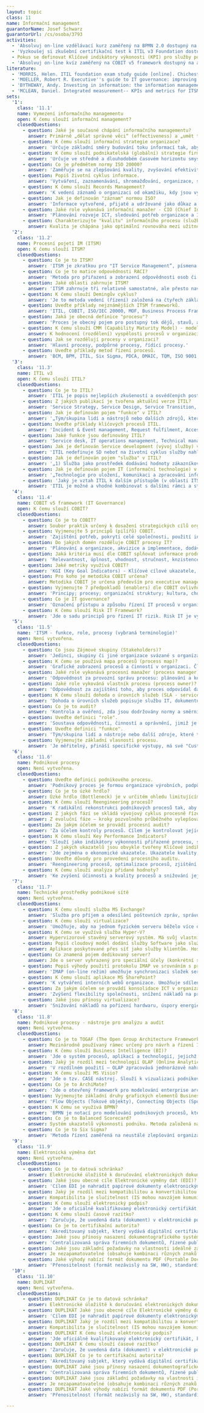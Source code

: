 ```yaml
---
layout: topic
class: 11
name: Informační management
guarantorName: Josef Schwarz
guarantorUrl: /cs/osoba/3793
activities:
  - 'Absolvuj on-line vzdělávací kurz zaměřený na BPMN 2.0 dostupný na adrese: https://camunda.org/bpmn/tutorial/.'
  - 'Vyzkoušej si zkušební certifikační test k ITIL v3 Foundation dostupný na adrese: http://www.itiltests.co.uk/.'
  - Pokus se definovat Klíčové indikátory výkonosti (KPI) pro služby poskytované univerzitní knihovnou.
  - 'Absolvuj on-line kvíz zaměřený na COBIT v5 framework dostupný na adrese: http://www.bestpracticehelp.com/cobitfreequiz.html.'
literature:
  - 'MORRIS, Helen. ITIL foundation exam study guide [online]. Chichester, U.K.: Wiley, 2012 [cit. 2016-09-23]. Dostupné z: http://site.ebrary.com/lib/natl/Doc?id=10593204.'
  - 'MOELLER, Robert R. Executive''s guide to IT governance: improving systems processes with service management, COBIT, and ITIL [online]. Hoboken, N.J.: John Wiley &amp; Sons, Inc., 2013. Wiley corporate F &amp; A [cit. 2016-09-23]. Dostupné z: http://site.ebrary.com/lib/natl/Doc?id=10653556.'
  - 'BYTHEWAY, Andy. Investing in information: the information management body of knowledge. Cham: Springer, 2014. xvi, 280 stran. ISBN 978-3-319-11908-3.'
  - 'MCLEAN, Daniel. Integrated measurement-- KPIs and metrics for ITSM: a narrative account [online]. Ely, Cambridgeshire: IT Governance Publishing, 2013 [cit. 2016-09-23]. ISBN 978-1-84928-486-8. Dostupné z: http://site.ebrary.com/lib/natl/Doc?id=10772231.'
sets:
  '1':
    class: '11.1'
    name: Vymezení informačního managementu
    open: K čemu slouží informační management?
    closedQuestions:
      - question: Jaké je současné chápání informačního managementu?
        answer: Primárně „dělat správné věci“ (effectiveness) a „umět tyto věci dělat hospodárně“ (efficiency).
      - question: K čemu slouží informační strategie organizace?
        answer: 'Určuje základní směry budování toku informací tak, aby informace sloužily řídícím pracovníkům k rozhodování a snižovaly rizika činnosti.'
      - question: K čemu slouží podnikatelská (globální) strategie firmy (GST)
        answer: 'Určuje ve středně a dlouhodobém časovém horizontu smysl a cíl veškerým aktivitám organizace, zamezuje jejímu živelnému a chaotickému vývoji.'
      - question: Co je předmětem normy ISO 20000?
        answer: 'Zaměřuje se na zlepšování kvality, zvyšování efektivity a snížení nákladů u IT procesů, popisuje procesy řízení pro poskytování služeb IT.'
      - question: Popiš životní cyklus informace.
        answer: 'Vytváření, zaznamenávání, shromažďování, organizace, správa, standardizace, uchování, vyhledávání, distribuce a užití.'
      - question: K čemu slouží Records Management?
        answer: 'K vedení záznamů o organizaci od okamžiku, kdy jsou vytvořeny, až do jejich úplného odstranění.'
      - question: Jak je definován "záznam" normou ISO?
        answer: 'Informace vytvořené, přijaté a udržované jako důkaz a údaj o organizaci nebo osobě, na základě právní povinnosti nebo v transakci podnikání.'
      - question: Jaké role vykonává informační manažer - CIO (Chief Information Officer)?
        answer: 'Plánování rozvoje ICT, sledování potřeb organizace a ICT trendů, provádění nákladových analýz, řízení bezpečnosti a rizik v oblasti ICT.'
      - question: Charakterizujte "kvalitu" informačního procesu (služby).
        answer: Kvalita je chápána jako optimální rovnováha mezi užitnou hodnotou procesu a cenou vynaloženou na jeho zajištění.
  '2':
    class: '11.2'
    name: Procesní pojetí IM (ITSM)
    open: K čemu slouží ITSM?
    closedQuestions:
      - question: Co je to ITSM?
        answer: 'ITSM je zkratkou pro "IT Service Management”, písmena "IT" znamenají "Information Technology". Jde tedy o Řízení služeb IT.'
      - question: Co je to matice odpovědnosti RACI?
        answer: 'Metoda pro přiřazení a zobrazení odpovědnosti osob či pracovních míst v nějakém úkolu (projektu, službě či procesu) v organizaci.'
      - question: Jaké oblasti zahrnuje ITSM?
        answer: 'ITSM zahrnuje tři relativně samostatné, ale přesto navzájem propojené a na sobě závislé oblasti: lidé, nástroje, procesy.'
      - question: K čemu slouží Demingův cyklus?
        answer: 'Je to metoda vedení (řízení) založená na čtyřech základních krocích (PDCA): Plan-Do-Check-Act.'
      - question: Uveďte příklady nejznámějších ITSM frameworků.
        answer: 'ITIL, COBIT, ISO/IEC 20000, MOF, Business Process Framework (eTOM), FitSM.'
      - question: Jaká je obecná definice "procesu"?
        answer: 'Proces je obecný pojem pro postupný tok dějů, stavů, aktivit nebo práce. Pojem proces se používá v praxi v různých významech.'
      - question: K čemu slouží CMM (Capability Maturity Model) - model zralosti?
        answer: K hodnocení (rozdělení) vyspělosti procesů v organizaci do 6 stupnů od neřízených až po optimalizované procesy.
      - question: Jak se rozdělují procesy v organizaci?
        answer: 'Hlavní procesy, podpůrné procesy, řídící procesy.'
      - question: Uveďte příklady metod řízení procesů.
        answer: 'BCM, BPM, ITIL, Six Sigma, PDCA, DMAIC, TQM, ISO 9001, statistické metody atd.'
  '3':
    class: '11.3'
    name: ITIL v3
    open: K čemu slouží ITIL?
    closedQuestions:
      - question: Co je to ITIL?
        answer: 'ITIL je popis nejlepších zkušeností a osvědčených postupů, jak dosáhnout efektivního řízení služeb IT.'
      - question: Z jakých publikací je tvořena aktuální verze ITIL?
        answer: 'Service Strategy, Service Design, Service Transition, Service Operation, Continual Service Improvement.'
      - question: Jak je definován pojem "funkce" v ITIL?
        answer: '„Tým/skupina lidí a nástrojů nebo dalších zdrojů, které tito lidé používají k provádění jednoho nebo více procesů nebo činností.“'
      - question: Uveďte příklady klíčových procesů ITIL.
        answer: 'Incident & Event management, Request fulfilment, Access management, Problem management, Change management, Service level management atd.'
      - question: Jaké funkce jsou definovány ITIL?
        answer: 'Service desk, IT operations management, Technical management, Application management.'
      - question: Jak je definován Service development (vývoj služby) v ITIL?
        answer: 'ITIL nedefinuje SD neboť na životní cyklus služby nahlíží z pohledu zákazníka, pro něhož je fáze vývoje skryta a nijak se jí neúčastní.'
      - question: Jak je definován pojem "služba" v ITIL?
        answer: '„1) Služba jako prostředek dodávání hodnoty zákazníkovi, 2) Služba IT, jako speciální případ služby založené na použití IT."'
      - question: Jak je definován pojem IT (informační technologie) v ITIL?
        answer: '„Technologie pro uložení, komunikaci a zpracování informací, jež typicky zahrnuje počítače, telekomunikace, aplikace a další software.“'
      - question: 'Jaký je vztah ITIL k dalším přístupům (v oblasti ITSM,ISO,TQM)?'
        answer: 'ITIL je možné a vhodné kombinovat s dalšími rámci a standardy. Např.: ITIL a COBIT, ITIL a Lean IT, ITIL a Six Sigma, ITIL a ISO 20000.'
  '4':
    class: '11.4'
    name: COBIT v5 framework (IT Governance)
    open: K čemu slouží COBIT?
    closedQuestions:
      - question: Co je to COBIT?
        answer: Soubor praktik určený k dosažení strategických cílů organizace díky efektivnímu využití zdrojů a minimalizaci IT rizik.
      - question: Vyjmenujte 5 principů (pilířů) COBIT.
        answer: 'Zajištění potřeb, pokrytí celé společnosti, použití integrovaného rámce, holistický přístup, oddělení vedení spol. od každodenního řízení.'
      - question: Do jakých domén rozděluje COBIT procesy IT?
        answer: 'Plánování a organizace, akvizice a implementace, dodávka a podpora, monitoring a evaluace.'
      - question: Jaká kritéria musí dle COBIT splňovat informace produkovaná IT?
        answer: 'Relevantnost, úplnost, vhodnost, stručnost, knzistence, srozumitelnost, snadná manipulace.'
      - question: Jaké metriky využívá COBIT?
        answer: 'KGI (Key Goal Indicators) - Klíčové cílové ukazatele, KPI (Key Performance Indicators) - klíčové ukazatele výkonnosti, Balanced Scorecard.'
      - question: Pro koho je metodika COBIT určena?
        answer: Metodika COBIT je určena především pro executive management a osoby provádějící audit.
      - question: Vyjmenujte 7 předpokladů (enablers) dle COBIT ovlivňujících dosažení vytyčených cílů.
        answer: 'Principy; procesy; organizační struktury; kultura, chování a etika; informace; služby, infrastruktura a aplikace; lidé, dovednosti a kompetence.'
      - question: Co je IT governance?
        answer: 'Označení přístupu a způsobu řízení IT procesů v organizaci, který slaďuje IS a informační technologie s globální strategií organizace.'
      - question: K čemu slouží Risk IT Framework?
        answer: 'Jde o sadu principů pro řízení IT rizik. Risk IT je vyvinuta a udržována společností ISACA. Sada doporučení, která upravuje COBIT.'
  '5':
    class: '11.5'
    name: 'ITSM - funkce, role, procesy (vybraná terminologie)'
    open: Není vytvořena.
    closedQuestions:
      - question: Co jsou Zájmové skupiny (Stakeholders)?
        answer: 'Jedinci, skupiny či jiné organizace svázané s organizací. Jde o zákazníky, zaměstnance, management, vlastníky, dodavatele a veřejný sektor.'
      - question: K čemu se používá mapa procesů (process map)?
        answer: 'Grafické zobrazení procesů a činností v organizaci. Člení procesy dle přidané hodnoty na hlavní procesy, řídící procesy a podpůrné procesy.'
      - question: Jaké role vykonává procesní manažer (process manager)?
        answer: 'Odpovědnost za provozní správu procesu: plánování a koordinace všech činností požadovaných pro provedení, monitorování a vykazování.'
      - question: Jaké role vykováná vlastník procesu (process owner)?
        answer: 'Odpovědnost za zajištění toho, aby proces odpovídal danému účelu. Zahrnuje: návrh a řízení změn a neustálé zlepšování procesu a jeho metrik.'
      - question: K čemu slouží dohoda o úrovních služeb (SLA - service level agreement)?
        answer: 'Dohoda o úrovních služeb popisuje službu IT, dokumentuje cíle úrovní služeb a specifikuje odpovědnosti poskytovatele služeb IT a zákazníka.'
      - question: Co je to audit?
        answer: 'Kontrola a ověření, zda jsou dodržovány normy a směrnice, zda jsou záznamy přesné, nebo zda bylo dosaženo cílů hospodárnosti a efektivity.'
      - question: Uveďte definici "role".
        answer: 'Soustava odpovědnosti, činností a oprávnění, jimiž je pověřena osoba nebo tým. Role je definována v rámci procesu.'
      - question: Uveďte definici "funkce".
        answer: 'Tým/skupina lidí a nástroje nebo další zdroje, které tito pracovníci používají k provádění jednoho nebo více procesů nebo činností.'
      - question: Vyjmenujte základní vlasnosti procesu.
        answer: 'Je měřitelný, přináší specifické výstupy, má své "Customers" zákazníky, reaguje na specifickou událost'
  '6':
    class: '11.6'
    name: Podnikové procesy
    open: Není vytvořena.
    closedQuestions:
      - question: Uveďte definici podnikového procesu.
        answer: 'Podnikový proces je formou organizace výrobních, podpůrných a podle některých autorů, také řídících funkcí podniku.'
      - question: Co je to úzké hrdlo?
        answer: Úzké hrdlo (Bottleneck) je v určitém ohledu limitujícím a rizikovým prvkem systému.
      - question: K čemu slouží Reengineering procesů?
        answer: 'K radikální rekonstrukci podnikových procesů tak, aby bylo dosaženo dramatického zdokonalení v klíčových indikátorech výkonnosti.'
      - question: Z jakých fází se skládá vývojový cyklus procesně řízené organizace?
        answer: Z evoluční fáze – kroky pozvolného průběžného vylepšování procesů organizace; Z revoluční fáze – rychlá radikální změnu procesů organizace.
      - question: Za jakým účelem se provádí procesní audit?
        answer: 'Za účelem kontroly procesů. Cílem je kontrolovat jejich průběh, aby bylo možné při vzniku odchylek nasadit včas vhodné řídicí mechanismy.'
      - question: K čemu slouží Key Performance Indicators?
        answer: 'Slouží jako indikátory výkonnosti přiřazené procesu, službě, organizačnímu útvaru, organizaci, které vyjadřují požadovanou výkonnost.'
      - question: Z jakých ukazatelů jsou obvykle tvořeny Klíčové indikátory výkonosti (KPI)?
        answer: 'Jde zejména o ekonomické ukazatele. Ukazatele kvality, výkonnosti procesů, IT služeb, zásob apod. Souvisí s rolí organizační jednotky.'
      - question: Uveďte důvody pro provedení procesního auditu.
        answer: 'Reengineering procesů, optimalizace procesů, zjištění nedostatků, zjednodušení činností, redukce pracovníků, snížení nákladů apod.'
      - question: K čemu slouží analýza přidané hodnoty?
        answer: 'Ke zvýšení účinnosti a kvality procesů a snižování jejich nákladnosti. Cílem je odhalení příčin existence procesů, které nepřinášejí hodnotu.'
  '7':
    class: '11.7'
    name: Technické prostředky podnikové sítě
    open: Není vytvořena.
    closedQuestions:
      - question: K čemu slouží služba MS Exchange?
        answer: 'Služba pro příjem a odesílání poštovních zpráv, správu kalendáře a kontaktů, sdílení veřejných složek.'
      - question: K čemu slouží virtualizace?
        answer: 'Umožňuje, aby na jednom fyzickém serveru běželo více oddělených serverů s vlastním operačním systémem.'
      - question: K čemu se využívá služba Hyper-V?
        answer: Hypervizorově stavěný serverový systém. Má svůj vlastní hlavní operační systém a pomocí virtualizace lze spustit další operační systémy.
      - question: Popiš cloudový model dodání služby Software jako služba (SaaS).
        answer: Aplikace poskytované přes síť jako služby klientům. Hostované aplikace zajišťuje poskytovatel. Klienti potřebují pouze přístup k síti.
      - question: Co znamená pojem dedikovaný server?
        answer: Jde o server vyhrazený pro speciální účely (konkrétní službu) nebo konkrétního zákazníka.
      - question: Popiš výhody použití protokolu IMAP ve srovnáním s protokolem POP3.
        answer: 'IMAP (on-line režim) umožňuje synchronizaci složek serveru s klientem, POP3 (off-line režim) pouze stahuje obsah mail složek od klienta.'
      - question: K čemu slouží aplikace MS SharePoint?
        answer: 'K vytváření interních webů organizace. Umožňuje sdílení podnikových dokumentů, s možností přístupu přes webový prohlížeč v interní síti.'
      - question: Za jakým účelem se provádí konsolidace ICT v organizaci?
        answer: 'Zvýšení flexibility společnosti, snížení nákladů na provoz ICT, zvýšení dostupnosti a spolehlivosti služeb ICT.'
      - question: Jaké jsou přínosy virtualizace?
        answer: 'Snižování nákladů na pořízení hardwaru, úspory energie, zvýšení efektivity správy IT, nové možnosti a postupy pro zajištění ICT.'
  '8':
    class: '11.8'
    name: Podnikové procesy - nástroje pro analýzu a audit
    open: Není vytvořena.
    closedQuestions:
      - question: Co je to TOGAF (The Open Group Architecture Framework)?
        answer: Mezinárodně používaný rámec určený pro návrh a řízení IT nebo enterprise architektury.
      - question: K čemu slouží Business Intelligence (BI)?
        answer: 'Jde o systém procesů, aplikací a technologií, jejichž cílem je účinná a účelná podpora rozhodovacích procesů.'
      - question: Jaký je rozdíl mezi technologií OLAP (Online Analytical Processing) a OLTP (Online Transaction Processing)?
        answer: 'V rozdílném použití – OLAP zpracovává jednorázově nahrávaná data, OLTP zpracovává data vytvářená průběžně a více uživateli zároveň.'
      - question: K čemu slouží MS Visio?
        answer: 'Jde o tzv. CASE nástroj. Slouží k vizualizaci podnikových procesů, k vytváření diagramů v souladu s pravidly popisu dle BPMN, UML apod.'
      - question: Co je to ArchiMate?
        answer: 'Jde o otevřený framework pro modelování enterprise architektury, často využívaný společně s TOGAF.'
      - question: Vyjmenujte základní druhy grafických elementů Business Process Diagramu dle BPMN.
        answer: 'Flow Objects (Tokové objekty), Connecting Objects (Spojovací objekty), Artefacts (Artefakty), Swimlanes (Plavecké dráhy).'
      - question: K čemu se využívá BPMN?
        answer: 'BPMN je notací pro modelování podnikových procesů, která poskytuje grafické znázornění pro specifikaci procesů z procesního diagramu (BPD).'
      - question: Co je to Balanced Scorecard?
        answer: Systém ukazatelů výkonnosti podniku. Metoda založená na vazbě mezi strategií a operativními činnostmi, s důrazem na měření výkonu.
      - question: Co je to Six Sigma?
        answer: 'Metoda řízení zaměřená na neustálé zlepšování organizace pomocí porozumění potřeb zákazníků, analýzy procesů a standardizace měření.'
  '9':
    class: '11.9'
    name: Elektronická výměna dat
    open: Není vytvořena.
    closedQuestions:
      - question: Co je to datová schránka?
        answer: Elektronické úložiště k doručování elektronických dokumentů mezi orgány veřejné moci a fyzickými a právnickými osobami.
      - question: Jaké jsou obecné cíle Elektronické výměny dat (EDI)?
        answer: 'Cílem EDI je nahradit papírové dokumenty elektronickými, snížit náklady spojené s výměnou dokumentů, zvýšit efektivitu a kvalitu procesů.'
      - question: Jaký je rozdíl mezi kompatibilitou a konvertibilitou dat?
        answer: Kompatibilita je slučitelnost (IS mohou navzájem komunikovat). Konvertibilita je převoditelnost dat (výstup systému A je vstupem systému B).
      - question: K čemu slouží elektronický podpis?
        answer: 'Jde o oficiálně kvalifikovaný elektronický certifikát, který nahrazuje klasický vlastnoruční podpis, respektive ověřený podpis.'
      - question: K čemu slouží časové razítko?
        answer: 'Zaručuje, že uvedená data (dokument) v elektronické podobě existovala v určitý časový okamžik v dané podobě.'
      - question: Co je to certifikační autorita?
        answer: 'Akreditovaný subjekt, který vydává digitální certifikáty (el. podpisy). Potvrzuje pravdivost údajů uvedených v elektronickém certifikátu.'
      - question: Jaké jsou přínosy nasazení dokumentografického systému v organizaci (DMS)?
        answer: 'Centralizovaná správa firemních dokumentů, řízené publikování, vyhledávání, sledování změn v dokumentech, nastavení přístupů k dokumentům.'
      - question: Jaké jsou základní požadavky na vlastnosti ideálně zabezpečného hesla?
        answer: Je nezapamatovatelné (obsahuje kombinaci různých znaků v dostatečné délce) a nezaznamenané, resp. záznam není uložen na nezabezpečeném médiu.
      - question: Jaké výhody nabízí formát dokumentu PDF (Portable Document Format)?
        answer: 'Přenositelnost (formát nezávislý na SW, HW), standardizace (ISO), archivace, komperese a zabezpečení (el. podpis, heslování), prohledávání.'
  '10':
    class: '11.10'
    name: DUPLIKÁT
    open: Není vytvořena.
    closedQuestions:
      - question: DUPLIKÁT Co je to datová schránka?
        answer: Elektronické úložiště k doručování elektronických dokumentů mezi orgány veřejné moci a fyzickými a právnickými osobami na straně druhé.
      - question: DUPLIKÁT Jaké jsou obecné cíle Elektronické výměny dat (EDI)?
        answer: 'Cílem EDI je nahradit papírové dokumenty elektronickými, snížit náklady spojené s výměnou dokumentů, zvýšit efektivitu a kvalitu procesů.'
      - question: DUPLIKÁT Jaký je rozdíl mezi kompatibilitou a konvertibilitou dat?
        answer: Kompatibilita je slučitelnost (IS mohou navzájem komunikovat). Konvertibilita je převoditelnost dat (výstup systému A je vstupem systému B).
      - question: DUPLIKÁT K čemu slouží elektronický podpis?
        answer: 'Jde oficiálně kvalifikovaný elektronický certifikát, který nahrazuje klasický vlastnoruční podpis, respektive ověřený podpis.'
      - question: DUPLIKÁT K čemu slouží časové razítko?
        answer: 'Zaručuje, že uvedená data (dokument) v elektronické podobě existovala v určitý časový okamžik v dané podobě.'
      - question: DUPLIKÁT Co je to certifikační autorita?
        answer: 'Akreditovaný subjekt, který vydává digitální certifikáty (el. podpisy). Potvrzuje pravdivost údajů uvedených v elektronickém certifikátu.'
      - question: DUPLIKÁT Jaké jsou přínosy nasazení dokumentografického systému v organizaci (DMS)?
        answer: 'Centralizovaná správa firemních dokumentů, řízené publikování, vyhledávání, sledování změn v dokumentech, nastavení přístupů k dokumentům.'
      - question: DUPLIKÁT Jaké jsou základní požadavky na vlastnosti ideálně zabezpečného hesla?
        answer: Je nezapamatovatelné (obsahuje kombinaci různých znaků v dostatečné délce) a nezaznamenané resp. záznam není uložen na nezabezpečeném médiu.
      - question: DUPLIKÁT Jaké výhody nabízí formát dokumentu PDF (Portable Document Format)?
        answer: 'Přenositelnost (formát nezávislý na SW, HW), standardizace (ISO), archivace, komperese a zabezpečení (el. podpis, heslování), prohledávání.'

---
```

